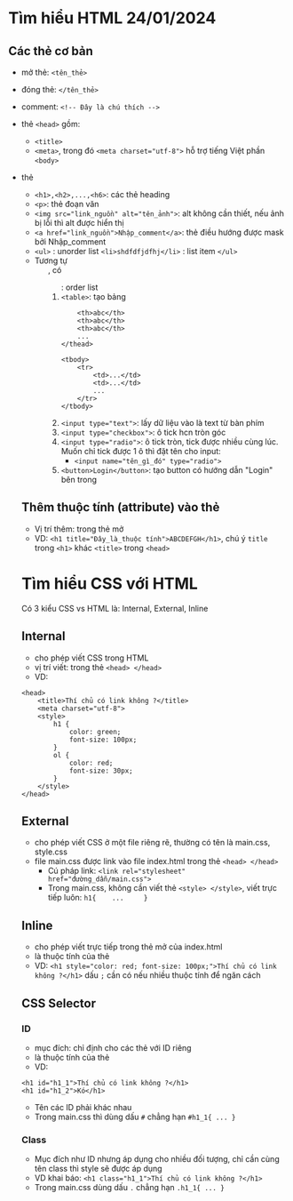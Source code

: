 # Tìm hiểu HTML 24/01/2024

## Các thẻ cơ bản
- mở thẻ: ```<tên_thẻ>```
- đóng thẻ: ```</tên_thẻ>```
- comment: ```<!-- Đây là chú thích -->```

- thẻ ```<head>``` gồm:
	+ ```<title>```
	+ ```<meta>```, trong đó ```<meta charset="utf-8">```  hỗ trợ tiếng Việt phần ```<body>```
- thẻ <body>
	+ ```<h1>,<h2>,...,<h6>```: các thẻ heading
	+ ```<p>```: thẻ đoạn văn
	+ ```<img src="link_nguồn" alt="tên_ảnh">```: alt không cần thiết, nếu ảnh bị lỗi thì alt được hiển thị
	+ ```<a href="link_nguồn">Nhập_comment</a>```: thẻ điều hướng được mask bởi Nhập_comment
	+ ```<ul>```									: unorder list
		```<li>shdfdfjdfhj</li>```				: list item
      ```</ul>```
	+ Tương tự <ul>, có <ol>: order list
	+ ```<table>```: tạo bảng
		```<thead>: đề mục của bảng
			<th>abc</th>
			<th>abc</th>	
			<th>abc</th>
			...
		</thead>
		
		<tbody>
			<tr>
				<td>...</td>
				<td>...</td>
				...
			</tr>
		</tbody>
		```
	+ ```<input type="text">```: lấy dữ liệu vào là text từ bàn phím
	+ ```<input type="checkbox">```: ô tick hcn tròn góc
	+ ```<input type="radio">```:	ô tick tròn, tick được nhiều cùng lúc. Muốn chỉ tick được 1 ô thì đặt tên cho input:
		+ ```<input name="tên_gì_đó" type="radio">```
	+ ```<button>Login</button>```: tạo button có hướng dẫn "Login" bên trong
	
## Thêm thuộc tính (attribute) vào thẻ
- Vị trí thêm: trong thẻ mở
- VD: ```<h1 title="Đây_là_thuộc tính">ABCDEFGH</h1>```, chú ý ```title``` trong ```<h1>``` khác ```<title>``` trong ```<head>```

# Tìm hiểu CSS với HTML
Có 3 kiểu CSS vs HTML là: Internal, External, Inline
## Internal
- cho phép viết CSS trong HTML
- vị trí viết: trong thẻ ```<head> </head>```
- VD:
```
<head>
	<title>Thí chủ có link không ?</title>
	<meta charset="utf-8">
	<style>
		h1 {
			color: green;
			font-size: 100px;
		}
		ol {
			color: red;
			font-size: 30px;
		}
	</style>
</head>
```

## External
- cho phép viết CSS ở một file riêng rẽ, thường có tên là main.css, style.css
- file main.css được link vào file index.html trong thẻ ```<head> </head>```
	+ Cú pháp link: ```<link rel="stylesheet" href="đường_dẫn/main.css">```
	+ Trong main.css, không cần viết thẻ ```<style> </style>```, viết trực tiếp luôn: ```h1{	...		}```

## Inline
- cho phép viết trực tiếp trong thẻ mở của index.html
- là thuộc tính của thẻ
- VD: ```<h1 style="color: red; font-size: 100px;">Thí chủ có link không ?</h1>```
dấu ```;``` cần có nếu nhiều thuộc tính để ngăn cách

## CSS Selector
### ID
- mục đích: chỉ định cho các thẻ với ID riêng
- là thuộc tính của thẻ
- VD:
```
<h1 id="h1_1">Thí chủ có link không ?</h1>
<h1 id="h1_2">Kó</h1>
```
- Tên các ID phải khác nhau
- Trong main.css thì dùng dấu ```#``` chẳng hạn ```#h1_1{ ... }```

### Class
- Mục đích như ID nhưng áp dụng cho nhiều đối tượng, chỉ cần cùng tên class thì style sẽ được áp dụng
- VD khai báo: ```<h1 class="h1_1">Thí chủ có link không ?</h1>```
- Trong main.css dùng dấu ```.``` chẳng hạn ```.h1_1{ ... }```